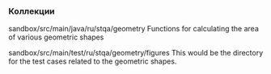 ### Коллекции

sandbox/src/main/java/ru/stqa/geometry
Functions for calculating the area of various geometric shapes

sandbox/src/main/test/ru/stqa/geometry/figures
This would be the directory for the test cases related to the geometric shapes.
